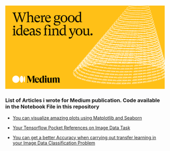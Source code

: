 ![](medium.png)

### List of Articles i wrote for Medium publication. Code available in the Notebook File in this repository


- [You can visualize amazing plots using Matplotlib and Seaborn](https://naiborhujosua.medium.com/looking-at-different-perspectives-when-visualize-data-using-matplotlib-and-seaborn-91d621a0623f)
 
- [Your Tensorflow Pocket References on Image Data Task](https://medium.com/@naiborhujosua/your-tensorflow-pocket-references-on-image-data-88ff84a5a44d)

- [You can get a better Accuracy when carrying out transfer learning in your Image Data Classification Problem](https://naiborhujosua.medium.com/you-can-get-a-better-f1-score-when-carrying-out-transfer-learning-in-your-image-data-classification-bc46165766b3)

